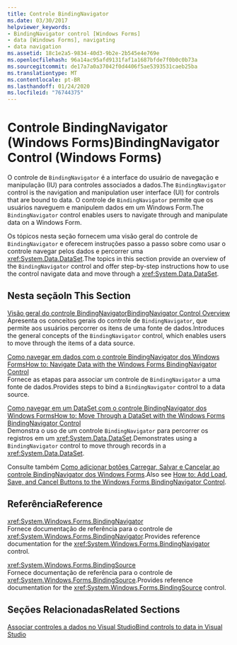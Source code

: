 ```yaml
---
title: Controle BindingNavigator
ms.date: 03/30/2017
helpviewer_keywords:
- BindingNavigator control [Windows Forms]
- data [Windows Forms], navigating
- data navigation
ms.assetid: 18c1e2a5-9834-40d3-9b2e-2b545e4e769e
ms.openlocfilehash: 96a14ac95afd9131faf1a1687bfde7f0b0c0b73a
ms.sourcegitcommit: de17a7a0a37042f0d4406f5ae5393531caeb25ba
ms.translationtype: MT
ms.contentlocale: pt-BR
ms.lasthandoff: 01/24/2020
ms.locfileid: "76744375"
---
```

# <a name="bindingnavigator-control-windows-forms"></a><span data-ttu-id="abf41-102">Controle BindingNavigator (Windows Forms)</span><span class="sxs-lookup"><span data-stu-id="abf41-102">BindingNavigator Control (Windows Forms)</span></span>
<span data-ttu-id="abf41-103">O controle de `BindingNavigator` é a interface do usuário de navegação e manipulação (IU) para controles associados a dados.</span><span class="sxs-lookup"><span data-stu-id="abf41-103">The `BindingNavigator` control is the navigation and manipulation user interface (UI) for controls that are bound to data.</span></span> <span data-ttu-id="abf41-104">O controle de `BindingNavigator` permite que os usuários naveguem e manipulem dados em um Windows Form.</span><span class="sxs-lookup"><span data-stu-id="abf41-104">The `BindingNavigator` control enables users to navigate through and manipulate data on a Windows Form.</span></span>  
  
 <span data-ttu-id="abf41-105">Os tópicos nesta seção fornecem uma visão geral do controle de `BindingNavigator` e oferecem instruções passo a passo sobre como usar o controle navegar pelos dados e percorrer uma <xref:System.Data.DataSet>.</span><span class="sxs-lookup"><span data-stu-id="abf41-105">The topics in this section provide an overview of the `BindingNavigator` control and offer step-by-step instructions how to use the control navigate data and move through a <xref:System.Data.DataSet>.</span></span>  
  
## <a name="in-this-section"></a><span data-ttu-id="abf41-106">Nesta seção</span><span class="sxs-lookup"><span data-stu-id="abf41-106">In This Section</span></span>  
 [<span data-ttu-id="abf41-107">Visão geral do controle BindingNavigator</span><span class="sxs-lookup"><span data-stu-id="abf41-107">BindingNavigator Control Overview</span></span>](bindingnavigator-control-overview-windows-forms.md)  
 <span data-ttu-id="abf41-108">Apresenta os conceitos gerais do controle de `BindingNavigator`, que permite aos usuários percorrer os itens de uma fonte de dados.</span><span class="sxs-lookup"><span data-stu-id="abf41-108">Introduces the general concepts of the `BindingNavigator` control, which enables users to move through the items of a data source.</span></span>  
  
 [<span data-ttu-id="abf41-109">Como navegar em dados com o controle BindingNavigator dos Windows Forms</span><span class="sxs-lookup"><span data-stu-id="abf41-109">How to: Navigate Data with the Windows Forms BindingNavigator Control</span></span>](how-to-navigate-data-with-the-windows-forms-bindingnavigator-control.md)  
 <span data-ttu-id="abf41-110">Fornece as etapas para associar um controle de `BindingNavigator` a uma fonte de dados.</span><span class="sxs-lookup"><span data-stu-id="abf41-110">Provides steps to bind a `BindingNavigator` control to a data source.</span></span>  
  
 [<span data-ttu-id="abf41-111">Como navegar em um DataSet com o controle BindingNavigator dos Windows Forms</span><span class="sxs-lookup"><span data-stu-id="abf41-111">How to: Move Through a DataSet with the Windows Forms BindingNavigator Control</span></span>](move-through-a-dataset-with-wf-bindingnavigator-control.md)  
 <span data-ttu-id="abf41-112">Demonstra o uso de um controle `BindingNavigator` para percorrer os registros em um <xref:System.Data.DataSet>.</span><span class="sxs-lookup"><span data-stu-id="abf41-112">Demonstrates using a `BindingNavigator` control to move through records in a <xref:System.Data.DataSet>.</span></span>  
  
 <span data-ttu-id="abf41-113">Consulte também [Como adicionar botões Carregar, Salvar e Cancelar ao controle BindingNavigator dos Windows Forms](load-save-and-cancel-bindingnavigator.md).</span><span class="sxs-lookup"><span data-stu-id="abf41-113">Also see [How to: Add Load, Save, and Cancel Buttons to the Windows Forms BindingNavigator Control](load-save-and-cancel-bindingnavigator.md).</span></span>  
  
## <a name="reference"></a><span data-ttu-id="abf41-114">Referência</span><span class="sxs-lookup"><span data-stu-id="abf41-114">Reference</span></span>  
 <xref:System.Windows.Forms.BindingNavigator>  
 <span data-ttu-id="abf41-115">Fornece documentação de referência para o controle de <xref:System.Windows.Forms.BindingNavigator>.</span><span class="sxs-lookup"><span data-stu-id="abf41-115">Provides reference documentation for the <xref:System.Windows.Forms.BindingNavigator> control.</span></span>  
  
 <xref:System.Windows.Forms.BindingSource>  
 <span data-ttu-id="abf41-116">Fornece documentação de referência para o controle de <xref:System.Windows.Forms.BindingSource>.</span><span class="sxs-lookup"><span data-stu-id="abf41-116">Provides reference documentation for the <xref:System.Windows.Forms.BindingSource> control.</span></span>  
  
## <a name="related-sections"></a><span data-ttu-id="abf41-117">Seções Relacionadas</span><span class="sxs-lookup"><span data-stu-id="abf41-117">Related Sections</span></span>  
 [<span data-ttu-id="abf41-118">Associar controles a dados no Visual Studio</span><span class="sxs-lookup"><span data-stu-id="abf41-118">Bind controls to data in Visual Studio</span></span>](/visualstudio/data-tools/bind-controls-to-data-in-visual-studio)
